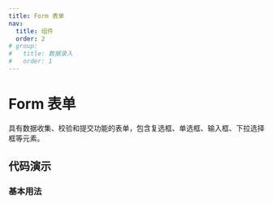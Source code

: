 ```yaml
---
title: Form 表单
nav:
  title: 组件
  order: 2
# group:
#   title: 数据录入
#   order: 1
---
```


# Form 表单

具有数据收集、校验和提交功能的表单，包含复选框、单选框、输入框、下拉选择框等元素。

## 代码演示

### 基本用法

<code src="./demo/basic.tsx"></code> <API id="Form"></API>

